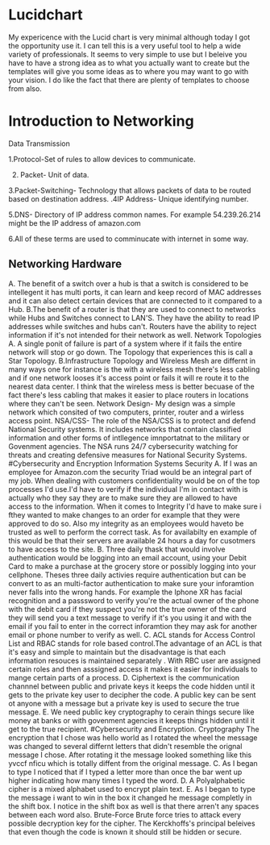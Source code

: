 # Lucidchart 
My expericence with the Lucid chart is very minimal although today I got the opportunity use it. I can tell this is a very useful tool to help a wide variety of professionals. It seems to very simple to use but I beleive you have to have a strong idea as to what you actually want to create but the templates will give you some ideas as to where you may want to go with your vision. I do like the fact that there are plenty of templates to choose from also.
# Introduction to Networking 
Data Transmission

1.Protocol-Set of rules to allow devices to communicate.

2. Packet- Unit of data.

 3.Packet-Switching- Technology that allows packets of data to be routed based on destination address.
 .4IP Address- Unique identifying number.
 
 5.DNS- Directory of IP address common names.  For example 54.239.26.214 might be the IP address of amazon.com
 
6.All of these terms are used to comminucate with internet in some way.

## Networking Hardware
A. The benefit of a switch over a hub is that a switch is considered to be intellegent it has multi ports, it can learn and keep record of MAC addresses and it can also detect certain devices that are connected to it compared to a Hub.
B.The benefit of a router is that they are used to connect to networks while Hubs and Switches connect to LAN'S. They have the ability to read IP addresses while switches and hubs can't. Routers have the ability to reject information if it's not intended for their network as well.
Network Topologies
A. A single ponit of failure is part of a system where if it fails the entire network will stop or go down. The Topology that experiences this is call a Star Topology.
B.Infrastructure Topology and Wireless Mesh are differnt in many ways one for instance is the with a wireless mesh there's less cabling  and if one network looses it's access point or fails it will re route it to the nearest data center. I think that the wireless mess is better becuase of the fact there's less cabling that makes it easier to place routers in locations where they can't be seen.
Network Design- My design was a simple network which consited of two computers, printer, router and a wirless access point.
NSA/CSS- The role of the NSA/CSS is to protect and defend National Security systems. It includes networks that contain classified information and other forms of intllegence imnportatnat to the military or Govenment agencies. The NSA runs 24/7 cybersecurity watching for threats and creating defensive measures for National Security Systems.
#Cybersecurity and Encryption
Information Systems Security
A. If I was an employee for Amazon.com the security Triad would be an integral part of my job. When dealing with customers confidentiality would be on of the top processes I'd use.I'd have to verify if the individual I'm in contact with is actually who they say they are to make sure they are allowed to have access to the information. When it comes to Integrity I'd have to make sure i fthey wanted to make changes to an order for example that they were approved to do so. Also my integrity as an employees would haveto be trusted as well to perform the correct task. As for availabilty en example of this would be that their servers are available 24 hours a day for cusotmers to have access to the site.
B. Three daily thask that would involve authentication would be logging into an email account, using your Debit Card to make a purchase at the grocery store or possibly logging into your cellphone. Theses three daily activies require authentication but can be convert to as an multi-factor authentication to make sure your inforamtion never falls into the wrong hands. For example the Iphone XR has facial recognition and a passsword to verify you're the actual owner of the phone with the debit card if they suspect you're not the true owner of the card they will send you a text message to verify if it's you using it and with the email if you fail to enter in the correct inforamtion they may ask for another email or phone number to verify as well.
C. ACL stands for Access Control List and RBAC stands for role based control.The advantage of an ACL is that it's easy and simple to maintain but the disadvantage is that each information resouces is maintained separately . With RBC user are assigned certain roles and then asssigned access it makes it easier for individuals to mange certain parts of a process.
D. Ciphertext is the communication channnel between public and private keys it keeps the code hidden until it gets to the private key user to decipher the code. A public key can be sent ot anyone with a message but a private key is used to secure the true message.
E. We need public key cryptography to cerain things secure like money at banks or with govenment agencies it keeps things hidden until it get to the true recipient.
#Cybersecurity and Encryption. 
Cryptography
The encryption that I chose was hello world as I rotated the wheel the message was changed to several differnt letters that didn't resemble the orignal message I chose. After rotating it the message looked something like this yvccf nficu which is totally diffent from the original message.
C. As I began to type I noticed that if I typed a letter more than once the bar went up higher indicating how many times I typed the word.
D. A Polyalphabetic cipher is a mixed alphabet used to encrypt plain text.
E. As I began to type the message i want to win in the box it changed he message completly in the shift box. I notice in the shift box as well is that there arren't any spaces between each word also.
Brute-Force
Brute force tries to attack every possible decryption key for the cipher. The Kerckhoffs's principal beleives that even though the code is known it should still be hidden or secure.
